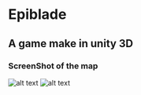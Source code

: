 # Epiblade

## A game make in unity 3D

### ScreenShot of the map
![alt text](https://media.discordapp.net/attachments/664383927665950731/808740783091482664/unknown.png?width=1440&height=631)
![alt text](https://media.discordapp.net/attachments/664383927665950731/807425116425945128/unknown.png?width=1440&height=577)
